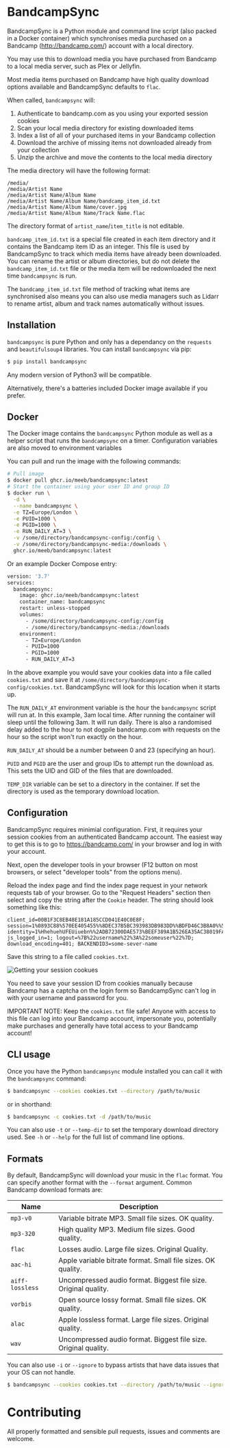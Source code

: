 # BandcampSync

BandcampSync is a Python module and command line script (also packed in
a Docker container) which synchronises media purchased on a Bandcamp
(http://bandcamp.com/) account with a local directory.

You may use this to download media you have purchased from Bandcamp to a
local media server, such as Plex or Jellyfin.

Most media items purchased on Bandcamp have high quality download options
available and BandcampSync defaults to `flac`.

When called, `bandcampsync` will:

1. Authenticate to bandcamp.com as you using your exported session cookies
2. Scan your local media directory for existing downloaded items
3. Index a list of all of your purchased items in your Bandcamp collection
4. Download the archive of missing items not downloaded already from your collection
5. Unzip the archive and move the contents to the local media directory

The media directory will have the following format:

```
/media/
/media/Artist Name
/media/Artist Name/Album Name
/media/Artist Name/Album Name/bandcamp_item_id.txt
/media/Artist Name/Album Name/cover.jpg
/media/Artist Name/Album Name/Track Name.flac
```

The directory format of `artist_name`/`item_title` is not editable.

`bandcamp_item_id.txt` is a special file created in each item directory and
it contains the Bandcamp item ID as an integer. This file is used by BandcampSync
to track which media items have already been downloaded. You can rename the
artist or album directories, but do not delete the `bandcamp_item_id.txt` file
or the media item will be redownloaded the next time `bandcampsync` is run.

The `bandcamp_item_id.txt` file method of tracking what items are synchronised
also means you can also use media managers such as Lidarr to rename artist,
album and track names automatically without issues.


## Installation

`bandcampsync` is pure Python and only has a dependancy on the `requests` and
`beautifulsoup4` libraries. You can install `bandcampsync` via pip:

```bash
$ pip install bandcampsync
```

Any modern version of Python3 will be compatible.

Alternatively, there's a batteries included Docker image available if you prefer.


## Docker

The Docker image contains the `bandcampsync` Python module as well as a helper
script that runs the `bandcampsync` on a timer. Configuration variables are also
moved to environment variables

You can pull and run the image with the following commands:

```bash
# Pull image
$ docker pull ghcr.io/meeb/bandcampsync:latest
# Start the container using your user ID and group ID
$ docker run \
  -d \
  --name bandcampsync \
  -e TZ=Europe/London \
  -e PUID=1000 \
  -e PGID=1000 \
  -e RUN_DAILY_AT=3 \
  -v /some/directory/bandcampsync-config:/config \
  -v /some/directory/bandcampsync-media:/downloads \
  ghcr.io/meeb/bandcampsync:latest

```

Or an example Docker Compose entry:

```bash
version: '3.7'
services:
  bandcampsync:
    image: ghcr.io/meeb/bandcampsync:latest
    container_name: bandcampsync
    restart: unless-stopped
    volumes:
      - /some/directory/bandcampsync-config:/config
      - /some/directory/bandcampsync-media:/downloads
    environment:
      - TZ=Europe/London
      - PUID=1000
      - PGID=1000
      - RUN_DAILY_AT=3
```

In the above example you would save your cookies data into a file called
`cookies.txt` and save it at `/some/directory/bandcampsync-config/cookies.txt`.
BandcampSync will look for this location when it starts up.

The `RUN_DAILY_AT` environment variable is the hour the `bandcampsync` script
will run at. In this example, 3am local time. After running the container will
sleep until the following 3am. It will run daily. There is also a randomised
delay added to the hour to not dogpile bandcamp.com with requests on the hour 
so the script won't run exactly on the hour.

`RUN_DAILY_AT` should be a number between 0 and 23 (specifying an hour).

`PUID` and `PGID` are the user and group IDs to attempt run the download as.
This sets the UID and GID of the files that are downloaded.

`TEMP_DIR` variable can be set to a directory in the container. If set the
directory is used as the temporary download location.


## Configuration

BandcampSync requires minimial configuration. First, it requires your session
cookies from an authenticated Bandcamp account. The easiest way to get this is
to go to https://bandcamp.com/ in your browser and log in with your account.

Next, open the developer tools in your browser (F12 button on most browsers, or
select "developer tools" from the options menu).

Reload the index page and find the index page request in your network requests
tab of your browser. Go to the "Request Headers" section then select and copy
the string after the `Cookie` header. The string should look something like this:

```
client_id=00B1F3C8EB48E181A185CCD041E40C0E8F; session=1%0893C88%570EE405455%%8DEC37B5BC393983DB983DD%%BDFD46C3B8A0%%580DA466D5CD; identity=1%HhehuehUFEUiuebn%%2ADB72300DAE573%BEEF389A1B526EA35AC38019FA0A6F%11B4BD5FBC18B83F720; js_logged_in=1; logout=%7B%22username%22%3A%22someuser%22%7D; download_encoding=401; BACKENDID3=some-sever-name
```

Save this string to a file called `cookies.txt`.

![Getting your session cookues](https://github.com/meeb/bandcampsync/blob/main/docs/cookies.jpg?raw=true)

You need to save your session ID from cookies manually because Bandcamp has
a captcha on the login form so BandcampSync can't log in with your username
and password for you.

IMPORTANT NOTE: Keep the `cookies.txt` file safe! Anyone with access to this file
can log into your Bandcamp account, impersonate you, potentially make purchases
and generally have total access to your Bandcamp account!


## CLI usage

Once you have the Python `bandcampsync` module installed you can call it with the
`bandcampsync` command:

```bash
$ bandcampsync --cookies cookies.txt --directory /path/to/music
```

or in shorthand:

```bash
$ bandcampsync -c cookies.txt -d /path/to/music
```

You can also use `-t` or `--temp-dir` to set the temporary download directory used. See
`-h` or `--help` for the full list of command line options.

## Formats

By default, BandcampSync will download your music in the `flac` format. You can specify
another format with the `--format` argument. Common Bandcamp download formats are:

| Name            | Description                                                     |
| --------------- | --------------------------------------------------------------- |
| `mp3-v0`        | Variable bitrate MP3. Small file sizes. OK quality.             |
| `mp3-320`       | High quality MP3. Medium file sizes. Good quality.              |
| `flac`          | Losses audio. Large file sizes. Original Quality.               |
| `aac-hi`        | Apple variable bitrate format. Small file sizes. OK quality.    |
| `aiff-lossless` | Uncompressed audio format. Biggest file size. Original quality. |
| `vorbis`        | Open source lossy format. Small file sizes. OK quality.         |
| `alac`          | Apple lossless format. Large file sizes. Original quality.      |
| `wav`           | Uncompressed audio format. Biggest file size. Original quality. |

You can also use `-i` or `--ignore` to bypass artists that have data issues that
your OS can not handle.

```bash
$ bandcampsync --cookies cookies.txt --directory /path/to/music --ignore "badband"
```

# Contributing

All properly formatted and sensible pull requests, issues and comments are welcome.
